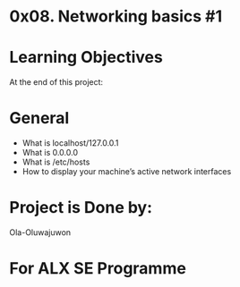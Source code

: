 # 0x08. Networking basics #1

# Learning Objectives
At the end of this project:

# General
- What is localhost/127.0.0.1
- What is 0.0.0.0
- What is /etc/hosts
- How to display your machine’s active network interfaces

# Project is Done by:
Ola-Oluwajuwon

# For ALX SE Programme

